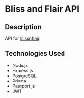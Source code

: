 # Bliss and Flair API

## Description
  API for [blissnflair](https://github.com/aimndz/blissnflair).

## Technologies Used
  - Node.js
  - Express.js
  - PostgreSQL
  - Prisma
  - Passport.js
  - JWT

